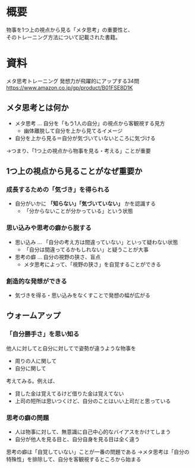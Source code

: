# 概要
物事を1つ上の視点から見る「メタ思考」の重要性と、  
そのトレーニング方法について記載された書籍。

# 資料
メタ思考トレーニング 発想力が飛躍的にアップする34問  
https://www.amazon.co.jp/gp/product/B01FSE8D1K

## メタ思考とは何か
* メタ思考 ... 自分を「もう1人の自分」の視点から客観視する見方
  - 幽体離脱して自分を上から見てるイメージ
* 自分を上から見る＝自分が気づいていないところに気づける

→つまり、「1つ上の視点から物事を見る・考える」ことが重要

## 1つ上の視点から見ることがなぜ重要か
### 成長するための「気づき」を得られる
* 自分がいかに **「知らない」「気づいていない」** かを認識する
  - 「分からないことが分かっている」という状態

### 思い込みや思考の癖から脱する
* 思い込み ... 「自分の考え方は間違っていない」といって疑わない状態
  - 「自分は間違ってるかもしれない」と疑うことが大事
* 思考の癖 ... 自分の視野の狭さ、盲点
  - メタ思考によって、「視野の狭さ」を自覚することができる

### 創造的な発想ができる
* 気づきを得る・思い込みをなくすことで発想の幅が広がる

## ウォームアップ
### 「自分勝手さ」を思い知る
他人に対してと自分に対してで姿勢が違うような物事を
* 周りの人に関して
* 自分に関して

考えてみる。例えば、
* 貸した金は覚えてるけど借りた金は覚えてない
* 上司の短所は思いつくけど、自分のことはいい上司だと思っている

### 思考の癖の問題
* 人は物事に対して、無意識に自己中心的なバイアスをかけてしまう
* 自分が他人を見る目と、自分自身を見る目は全く違う

思考の癖は「自覚していない」ことが一番の問題である
→メタ思考は「自分の特殊性」を排除して、自分を客観視するところから始まる